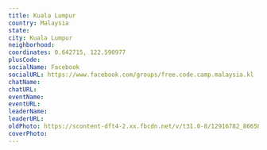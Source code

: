 ```yaml
---
title: Kuala Lumpur
country: Malaysia
state: 
city: Kuala Lumpur
neighborhood: 
coordinates: 0.642715, 122.590977
plusCode:
socialName: Facebook
socialURL: https://www.facebook.com/groups/free.code.camp.malaysia.kl
chatName:
chatURL:
eventName:
eventURL:
leaderName:
leaderURL:
oldPhoto: https://scontent-dft4-2.xx.fbcdn.net/v/t31.0-8/12916782_866580803446756_3323078058859509180_o.jpg?oh=50f38d28e3673ca80c98dc73dd1b5ef1&oe=594EDDA8
coverPhoto:
---
```

